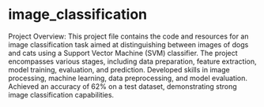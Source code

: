 # image_classification
Project Overview:
This project file contains the code and resources for an image classification task aimed at distinguishing between images of dogs and cats using a Support Vector Machine (SVM) classifier. 
The project encompasses various stages, including data preparation, feature extraction, model training, evaluation, and prediction.
Developed skills in image processing, machine learning, data preprocessing, and model evaluation. Achieved an accuracy of 62% on a test dataset, demonstrating strong image classification capabilities.
